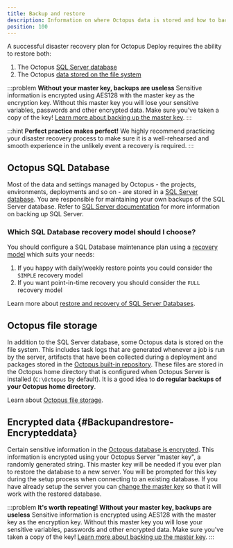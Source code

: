 ```yaml
---
title: Backup and restore
description: Information on where Octopus data is stored and how to backup and restore an Octopus instance.
position: 100
---
```


A successful disaster recovery plan for Octopus Deploy requires the ability to restore both:

1. The Octopus [SQL Server database](/docs/administration/octopus-database/index.md)
2. The Octopus [data stored on the file system](/docs/administration/server-configuration-and-file-storage/index.md)

:::problem
**Without your master key, backups are useless**
Sensitive information is encrypted using AES128 with the master key as the encryption key. Without this master key you will lose your sensitive variables, passwords and other encrypted data. Make sure you've taken a copy of the key! [Learn more about backing up the master key](/docs/reference/security-and-encryption.md).
:::

:::hint
**Perfect practice makes perfect!**
We highly recommend practicing your disaster recovery process to make sure it is a well-rehearsed and smooth experience in the unlikely event a recovery is required.
:::

## Octopus SQL Database

Most of the data and settings managed by Octopus - the projects, environments, deployments and so on - are stored in a [SQL Server database](/docs/administration/octopus-database/index.md). You are responsible for maintaining your own backups of the SQL Server database. Refer to [SQL Server documentation](https://msdn.microsoft.com/en-AU/library/ms187510.aspx) for more information on backing up SQL Server.

### Which SQL Database recovery model should I choose?

You should configure a SQL Database maintenance plan using a [recovery model](https://msdn.microsoft.com/en-us/library/ms189275.aspx) which suits your needs:

1. If you happy with daily/weekly restore points you could consider the `SIMPLE` recovery model
2. If you want point-in-time recovery you should consider the `FULL` recovery model

Learn more about [restore and recovery of SQL Server Databases](https://msdn.microsoft.com/en-us/library/ms191253.aspx).

## Octopus file storage

In addition to the SQL Server database, some Octopus data is stored on the file system. This includes task logs that are generated whenever a job is run by the server, artifacts that have been collected during a deployment and packages stored in the [Octopus built-in repository](/docs/packaging-applications/package-repositories/index.md). These files are stored in the Octopus home directory that is configured when Octopus Server is installed (`C:\Octopus` by default). It is a good idea to **do regular backups of your Octopus home directory**.

Learn about [Octopus file storage](/docs/administration/server-configuration-and-file-storage/index.md).

## Encrypted data {#Backupandrestore-Encrypteddata}

Certain sensitive information in the [Octopus database is encrypted](/docs/reference/security-and-encryption.md). This information is encrypted using your Octopus Server "master key", a randomly generated string. This master key will be needed if you ever plan to restore the database to a new server. You will be prompted for this key during the setup process when connecting to an existing database. If you have already setup the server you can [change the master key](/docs/administration/server-configuration-and-file-storage/index.md) so that it will work with the restored database.

:::problem
**It's worth repeating! Without your master key, backups are useless**
Sensitive information is encrypted using AES128 with the master key as the encryption key. Without this master key you will lose your sensitive variables, passwords and other encrypted data. Make sure you've taken a copy of the key! [Learn more about backing up the master key](/docs/reference/security-and-encryption.md).
:::
